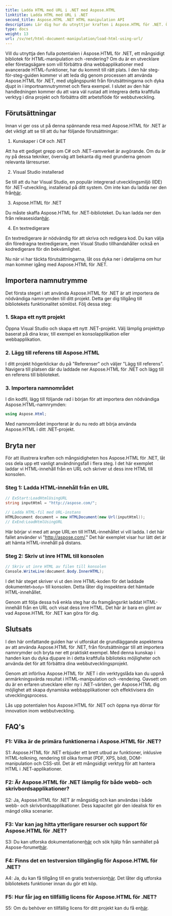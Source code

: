 ```yaml
---
title: Ladda HTML med URL i .NET med Aspose.HTML
linktitle: Ladda HTML med URL i .NET
second_title: Aspose.HTML .NET HTML manipulation API
description: Lär dig hur du utnyttjar kraften i Aspose.HTML för .NET. Öka din webbutveckling med HTML-manipulation och rendering.
type: docs
weight: 13
url: /sv/net/html-document-manipulation/load-html-using-url/
---
```


Vill du utnyttja den fulla potentialen i Aspose.HTML för .NET, ett mångsidigt bibliotek för HTML-manipulation och -rendering? Om du är en utvecklare eller företagsägare som vill förbättra dina webbapplikationer med avancerade HTML-funktioner, har du kommit till rätt plats. I den här steg-för-steg-guiden kommer vi att leda dig genom processen att använda Aspose.HTML för .NET, med utgångspunkt från förutsättningarna och dyka djupt in i importnamnutrymmet och flera exempel. I slutet av den här handledningen kommer du att vara väl rustad att integrera detta kraftfulla verktyg i dina projekt och förbättra ditt arbetsflöde för webbutveckling.

## Förutsättningar

Innan vi ger oss ut på denna spännande resa med Aspose.HTML för .NET är det viktigt att se till att du har följande förutsättningar:

1. Kunskaper i C# och .NET

Att ha ett gediget grepp om C# och .NET-ramverket är avgörande. Om du är ny på dessa tekniker, överväg att bekanta dig med grunderna genom relevanta lärresurser.

2. Visual Studio installerad

Se till att du har Visual Studio, en populär integrerad utvecklingsmiljö (IDE) för .NET-utveckling, installerad på ditt system. Om inte kan du ladda ner den från[här](https://visualstudio.microsoft.com/).

3. Aspose.HTML för .NET

 Du måste skaffa Aspose.HTML for .NET-biblioteket. Du kan ladda ner den från releasesidan[här](https://releases.aspose.com/html/net/).

4. En textredigerare

En textredigerare är nödvändig för att skriva och redigera kod. Du kan välja din föredragna textredigerare, men Visual Studio tillhandahåller också en kodredigerare för din bekvämlighet.

Nu när vi har täckta förutsättningarna, låt oss dyka ner i detaljerna om hur man kommer igång med Aspose.HTML för .NET.

## Importera namnutrymme

Det första steget i att använda Aspose.HTML för .NET är att importera de nödvändiga namnrymden till ditt projekt. Detta ger dig tillgång till bibliotekets funktionalitet sömlöst. Följ dessa steg:

### 1. Skapa ett nytt projekt

Öppna Visual Studio och skapa ett nytt .NET-projekt. Välj lämplig projekttyp baserat på dina krav, till exempel en konsolapplikation eller webbapplikation.

### 2. Lägg till referens till Aspose.HTML

I ditt projekt högerklickar du på "Referenser" och väljer "Lägg till referens". Navigera till platsen där du laddade ner Aspose.HTML för .NET och lägg till en referens till biblioteket.

### 3. Importera namnområdet

I din kodfil, lägg till följande rad i början för att importera den nödvändiga Aspose.HTML-namnrymden:

```csharp
using Aspose.Html;
```

Med namnområdet importerat är du nu redo att börja använda Aspose.HTML i ditt .NET-projekt.

## Bryta ner

För att illustrera kraften och mångsidigheten hos Aspose.HTML för .NET, låt oss dela upp ett vanligt användningsfall i flera steg. I det här exemplet laddar vi HTML-innehåll från en URL och skriver ut dess inre HTML till konsolen.

### Steg 1: Ladda HTML-innehåll från en URL

```csharp
// ExStart:LoadHtmlUsingURL
string inputHtml = "http://aspose.com/";

// Ladda HTML-fil med URL-instans
HTMLDocument document = new HTMLDocument(new Url(inputHtml));
// ExEnd:LoadHtmlUsingURL
```

Här börjar vi med att ange URL:en till HTML-innehållet vi vill ladda. I det här fallet använder vi "http://aspose.com/." Det här exemplet visar hur lätt det är att hämta HTML-innehåll på distans.

### Steg 2: Skriv ut inre HTML till konsolen

```csharp
// Skriv ut inre HTML av filen till konsolen
Console.WriteLine(document.Body.InnerHTML);
```

 I det här steget skriver vi ut den inre HTML-koden för det laddade dokumentet`<body>` till konsolen. Detta låter dig inspektera det hämtade HTML-innehållet.

Genom att följa dessa två enkla steg har du framgångsrikt laddat HTML-innehåll från en URL och visat dess inre HTML. Det här är bara en glimt av vad Aspose.HTML för .NET kan göra för dig.

## Slutsats

I den här omfattande guiden har vi utforskat de grundläggande aspekterna av att använda Aspose.HTML för .NET, från förutsättningar till att importera namnrymder och bryta ner ett praktiskt exempel. Med denna kunskap i handen kan du dyka djupare in i detta kraftfulla biblioteks möjligheter och använda det för att förbättra dina webbutvecklingsprojekt.

Genom att införliva Aspose.HTML för .NET i din verktygslåda kan du uppnå anmärkningsvärda resultat i HTML-manipulation och -rendering. Oavsett om du är en erfaren utvecklare eller ny i .NET-världen, ger Aspose.HTML dig möjlighet att skapa dynamiska webbapplikationer och effektivisera din utvecklingsprocess.

Lås upp potentialen hos Aspose.HTML för .NET och öppna nya dörrar för innovation inom webbutveckling.

## FAQ's

### F1: Vilka är de primära funktionerna i Aspose.HTML för .NET?
   
S1: Aspose.HTML för .NET erbjuder ett brett utbud av funktioner, inklusive HTML-tolkning, rendering till olika format (PDF, XPS, bild), DOM-manipulation och CSS-stil. Det är ett mångsidigt verktyg för att hantera HTML i .NET-applikationer.

### F2: Är Aspose.HTML för .NET lämplig för både webb- och skrivbordsapplikationer?
   
S2: Ja, Aspose.HTML för .NET är mångsidig och kan användas i både webb- och skrivbordsapplikationer. Dess kapacitet gör den idealisk för en mängd olika scenarier.

### F3: Var kan jag hitta ytterligare resurser och support för Aspose.HTML för .NET?
   
 S3: Du kan utforska dokumentationen[här](https://reference.aspose.com/html/net/) och sök hjälp från samhället på Aspose-forumet[här](https://forum.aspose.com/).

### F4: Finns det en testversion tillgänglig för Aspose.HTML för .NET?
   
 A4: Ja, du kan få tillgång till en gratis testversion[här](https://releases.aspose.com/). Det låter dig utforska bibliotekets funktioner innan du gör ett köp.

### F5: Hur får jag en tillfällig licens för Aspose.HTML för .NET?
   
 S5: Om du behöver en tillfällig licens för ditt projekt kan du få en[här](https://purchase.aspose.com/temporary-license/).